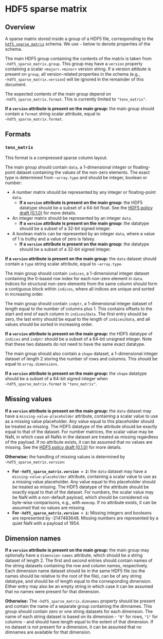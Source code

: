 # HDF5 sparse matrix

## Overview

A sparse matrix stored inside a group of a HDF5 file, corresponding to the [`hdf5_sparse_matrix`](https://github.com/ArtifactDB/BiocObjectSchemas/raw/master/raw/hdf5_sparse_matrix/v1.json) schema.
We use `~` below to denote properties of the schema.

The main HDF5 group containing the contents of the matrix is taken from `~hdf5_sparse_matrix.group`.
This group may have a `version` property containing a scalar `<major>.<minor>` version string.
If a version attibute is present on `group`, all version-related properties in the schema (e.g., `~hdf5_sparse_matrix.version`) will be ignored in the remainder of this document.

The expected contents of the main group depend on `~hdf5_sparse_matrix.format`.
This is currently limited to `"tenx_matrix"`.

**If a `version` attribute is present on the main group:**
the main group should contain a `format` string scalar attribute, equal to `~hdf5_sparse_matrix.format`.

## Formats

### `tenx_matrix`

This format is a compressed sparse column layout.

The main group should contain `data`, a 1-dimensional integer or floating-point dataset containing the values of the non-zero elements.
The exact type is determined from `~array.type` and should be integer, boolean or number:

- A number matrix should be represented by any integer or floating-point `data`.
  - **If a `version` attribute is present on the main group:** 
    the HDF5 datatype should be a subset of a 64-bit float.
    See the [HDF5 policy draft (0.1.0)](https://github.com/ArtifactDB/Bioc-HDF5-policy/tree/0.1.0) for more details.
- An integer matrix should be represented by an integer `data`.
  - **If a `version` attribute is present on the main group:** 
    the datatype should be a subset of a 32-bit signed integer.
- A boolean matrix can be represented by an integer `data`, where a value of 1 is truthy and a value of zero is falsey.
  - **If a `version` attribute is present on the main group:** 
    the datatype should be a subset of a 32-bit signed integer.

**If a `version` attribute is present on the main group:**
the `data` dataset should contain a `type` string scalar attribute, equal to `~array.type`.

The main group should contain `indices`, a 1-dimensional integer dataset containing the 0-based row index for each non-zero element in `data`.
Indices for structural non-zero elements from the same column should form a contiguous block within `indices`, where all indices are unique and sorted in increasing order.

The main group should contain `indptr`, a 1-dimensional integer dataset of length equal to the number of columns plus 1.
This contains offsets to the start and end of each column in `indices`/`data`.
The first entry should be zero, the last entry should be equal to the length of `indices`/`data`, and all values should be sorted in increasing order.

**If a `version` attribute is present on the main group:** 
the HDF5 datatype of `indices` and `indptr` should be a subset of a 64-bit unsigned integer.
Note that these two datasets do not need to have the same exact datatype.

The main group should also contain a `shape` dataset, a 1-dimensional integer dataset of length 2 storing the number of rows and columns.
This should be equal to `array.dimensions`.

**If a `version` attribute is present on the main group:** 
the `shape` datatype should be a subset of a 64-bit signed integer when `~hdf5_sparse_matrix.format` is `"tenx_matrix"`.

## Missing values

**If a `version` attribute is present on the main group:** 
the `data` dataset may have a `missing-value-placeholder` attribute, containing a scalar value to use as a missing value placeholder.
Any value equal to this placeholder should be treated as missing.
The HDF5 datatype of the attribute should be exactly equal to that of the dataset.
For number matrices, the scalar value may be NaN, in which case all NaNs in the dataset are treated as missing regardless of the payload.
If no attribute exists, it can be assumed that no values are missing.
See the [HDF5 policy draft (0.1.0)](https://github.com/ArtifactDB/Bioc-HDF5-policy/tree/0.1.0) for more details.

**Otherwise:**
the handling of missing values is determined by `~hdf5_sparse_matrix.version`:
- **For `~hdf5_sparse_matrix.version = 2`:** 
  the `data` dataset may have a `missing-value-placeholder` attribute, containing a scalar value to use as a missing value placeholder.
  Any value equal to this placeholder should be treated as missing.
  The HDF5 datatype of the attribute should be exactly equal to that of the dataset.
  For numbers, the scalar value may be NaN with a non-default payload, which should be considered via byte-wise comparisons, e.g., with `memcmp`.
  If no attribute exists, it can be assumed that no values are missing.
- **For `~hdf5_sparse_matrix.version = 1`:** 
  Missing integers and booleans are represented by -2147483648.
  Missing numbers are represented by a quiet NaN with a payload of 1954.

## Dimension names

**If a `version` attribute is present on the main group:** 
the main group may optionally have a `dimension-names` attribute, which should be a string dataset of length 2.
The first and second entries should contain names of the string datasets containing the row and column names, respectively.
Each dimension name dataset should lie in the same HDF5 file (so the names should be relative to the root of the file), 
can be of any string datatype, and should be of length equal to the corresponding dimension.
Either entry may also be an empty string in which case it can be assumed that no names were present for that dimension.

**Otherwise:**
The `~hdf5_sparse_matrix.dimnames` property should be present and contain the name of a separate group containing the dimnames.
This group should contain zero or one string datasets for each dimension. 
The name of each string dataset is based on its dimension - `"0"` for rows, `"1"` for columns - and should have length equal to the extent of that dimension.
If no dataset is not present for a dimension, it can be assumed that no dimnames are available for that dimension.
